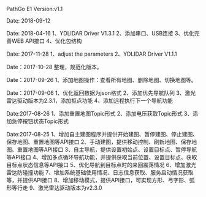 PathGo E1
Version:v1.1

Date: 2018-09-12

Date: 2018-04-16
1、YDLIDAR Driver V1.3.1
2、添加串口、USB连接
3、优化完善WEB API接口
4、优化包结构

Date: 2017-11-28
1、adjust the parameters
2、YDLIDAR Driver V1.1.1

Date：2017-10-28
整理，规范化版本。

Date：2017-09-26
1、添加地图操作：查看所有地图、删除地图、切换地图等。

Date：2017-09-06
1、优化返回数据为json格式
2、添加优先导航队列
3、激光雷达驱动版本为2.3.1，添加抠点功能
4、添加远程执行下一个导航功能

Date:2017-08-26
1、添加重置地图Topic形式
2、添加电压获取Topic形式
3、添加急停按钮状态Topic形式

Date:2017-08-25
1、增加自主建图程序并提供开始建图、暂停建图、停止建图、保存地图、重置地图等API接口
2、手动建图，提供移动控制、刷新地图、保存地图、重置地图等API接口
3、自主导航，提供设置初始点、设置目标点、暂停导航等API接口
4、增加多点循环导航功能，并提供获取当前位置、设置目标点、获取目标点状态信息等API接口
5、优化导航到目标点时的来回震荡情况
6、增加激光雷达防碰撞功能
7、增加系统基础使用情况、日志信息获取、服务启动情况获取等，并提供API接口
8、增加移动模式，提供API接口，可实现方形、弓字形、弧形等行走
9、激光雷达驱动版本为v2.3.0

